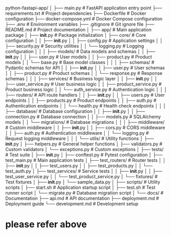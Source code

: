 python-fastapi-app/
│
├── main.py                     # FastAPI application entry point
├── requirements.txt            # Project dependencies
├── Dockerfile                  # Docker configuration
├── docker-compose.yml          # Docker Compose configuration
├── .env                        # Environment variables
├── .gitignore                  # Git ignore file
├── README.md                   # Project documentation
│
├── app/                        # Main application package
│   ├── __init__.py            # Package initialization
│   ├── core/                  # Core configuration
│   │   ├── __init__.py
│   │   ├── config.py          # Application settings
│   │   ├── security.py        # Security utilities
│   │   └── logging.py         # Logging configuration
│   │
│   ├── models/                # Data models and schemas
│   │   ├── __init__.py
│   │   ├── user.py           # User models
│   │   ├── product.py        # Product models
│   │   └── base.py           # Base model classes
│   │
│   ├── schemas/               # Pydantic schemas for API
│   │   ├── __init__.py
│   │   ├── user.py           # User schemas
│   │   ├── product.py        # Product schemas
│   │   └── response.py       # Response schemas
│   │
│   ├── services/              # Business logic layer
│   │   ├── __init__.py
│   │   ├── user_service.py   # User business logic
│   │   ├── product_service.py # Product business logic
│   │   └── auth_service.py   # Authentication logic
│   │
│   ├── routers/               # API route handlers
│   │   ├── __init__.py
│   │   ├── users.py          # User endpoints
│   │   ├── products.py       # Product endpoints
│   │   ├── auth.py           # Authentication endpoints
│   │   └── health.py         # Health check endpoints
│   │
│   ├── database/              # Database configuration
│   │   ├── __init__.py
│   │   ├── connection.py     # Database connection
│   │   ├── models.py         # SQLAlchemy models
│   │   └── migrations/       # Database migrations
│   │
│   ├── middleware/            # Custom middleware
│   │   ├── __init__.py
│   │   ├── cors.py           # CORS middleware
│   │   ├── auth.py           # Authentication middleware
│   │   └── logging.py        # Request logging middleware
│   │
│   └── utils/                 # Utility functions
│       ├── __init__.py
│       ├── helpers.py        # General helper functions
│       ├── validators.py     # Custom validators
│       └── exceptions.py     # Custom exceptions
│
├── tests/                     # Test suite
│   ├── __init__.py
│   ├── conftest.py           # Pytest configuration
│   ├── test_main.py          # Main application tests
│   ├── test_routers/         # Router tests
│   │   ├── __init__.py
│   │   ├── test_users.py
│   │   ├── test_products.py
│   │   └── test_auth.py
│   ├── test_services/        # Service tests
│   │   ├── __init__.py
│   │   ├── test_user_service.py
│   │   └── test_product_service.py
│   └── fixtures/             # Test fixtures
│       ├── __init__.py
│       └── sample_data.py
│
├── scripts/                   # Utility scripts
│   ├── start.sh              # Application startup script
│   ├── test.sh               # Test runner script
│   └── migrate.py            # Database migration script
│
└── docs/                      # Documentation
    ├── api.md                # API documentation
    ├── deployment.md         # Deployment guide
    └── development.md        # Development setup



# please refer above

